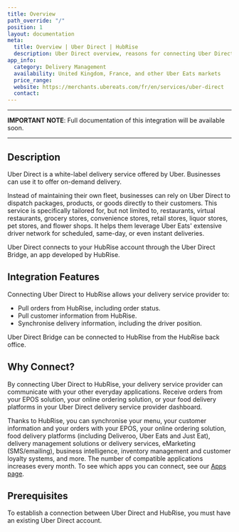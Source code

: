 ```yaml
---
title: Overview
path_override: "/"
position: 1
layout: documentation
meta:
  title: Overview | Uber Direct | HubRise
  description: Uber Direct overview, reasons for connecting Uber Direct to HubRise and summary of integrated features. Synchronise data between your EPOS, Uber Direct and your other apps.
app_info:
  category: Delivery Management
  availability: United Kingdom, France, and other Uber Eats markets
  price_range:
  website: https://merchants.ubereats.com/fr/en/services/uber-direct
  contact:
---
```


---

**IMPORTANT NOTE**: Full documentation of this integration will be available soon.

---

## Description

Uber Direct is a white-label delivery service offered by Uber. Businesses can use it to offer on-demand delivery.

Instead of maintaining their own fleet, businesses can rely on Uber Direct to dispatch packages, products, or goods directly to their customers. This service is specifically tailored for, but not limited to, restaurants, virtual restaurants, grocery stores, convenience stores, retail stores, liquor stores, pet stores, and flower shops. It helps them leverage Uber Eats' extensive driver network for scheduled, same-day, or even instant deliveries.

Uber Direct connects to your HubRise account through the Uber Direct Bridge, an app developed by HubRise.

## Integration Features

Connecting Uber Direct to HubRise allows your delivery service provider to:

- Pull orders from HubRise, including order status.
- Pull customer information from HubRise.
- Synchronise delivery information, including the driver position.

Uber Direct Bridge can be connected to HubRise from the HubRise back office.

## Why Connect?

By connecting Uber Direct to HubRise, your delivery service provider can communicate with your other everyday applications. Receive orders from your EPOS solution, your online ordering solution, or your food delivery platforms in your Uber Direct delivery service provider dashboard.

Thanks to HubRise, you can synchronise your menu, your customer information and your orders with your EPOS, your online ordering solution, food delivery platforms (including Deliveroo, Uber Eats and Just Eat), delivery management solutions or delivery services, eMarketing (SMS/emailing), business intelligence, inventory management and customer loyalty systems, and more. The number of compatible applications increases every month. To see which apps you can connect, see our [Apps page](/apps).

## Prerequisites

To establish a connection between Uber Direct and HubRise, you must have an existing Uber Direct account.
